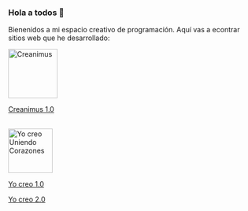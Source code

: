 ### Hola a todos 👋

Bienenidos a mi espacio creativo de programación. Aquí vas a econtrar sitios web que he desarrollado: 

<a href="https://creanimus.com/" target="_blank"><img src="https://i0.wp.com/creanimus.com/wp-content/uploads/2021/02/nlogo.png" alt="Creanimus" style="width:100px;"></a>

[ Creanimus 1.0 ](https://davianci.github.io/Creanimus1.0/)

</br>
<a href="https://yocreouniendocorazones.com/" target="_blank"><img src="https://yocreouniendocorazones.com/wp-content/uploads/2021/03/cropped-LOGO-peque-e1614789681354.png" alt="Yo creo Uniendo Corazones" style="width:90px;"></a>

[ Yo creo 1.0 ](https://davianci.github.io/yocreo1.0/)

[ Yo creo 2.0 ](https://davianci.github.io/yocreo2.0/) 
<!--
**Davianci/davianci** is a ✨ _special_ ✨ repository because its `README.md` (this file) appears on your GitHub profile.

Here are some ideas to get you started:

- 🔭 I’m currently working on ...
- 🌱 I’m currently learning ...
- 👯 I’m looking to collaborate on ...
- 🤔 I’m looking for help with ...
- 💬 Ask me about ...
- 📫 How to reach me: ...
- 😄 Pronouns: ...
- ⚡ Fun fact: ...
-->
